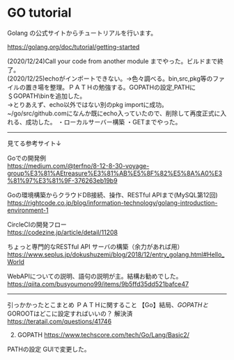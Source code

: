 # GO tutorial

Golang の公式サイトからチュートリアルを行います。

https://golang.org/doc/tutorial/getting-started

(2020/12/24)Call your code from another module までやった。ビルドまで終了。  
(2020/12/25)echoがインポートできない。→色々調べる。bin,src,pkg等のファイルの置き場を整理。ＰＡＴＨの勉強する。GOPATHの設定,PATHに＄GOPATH\binを追加した。  
→とりあえず、echo以外ではない別のpkg importに成功。~/go/src/github.comになんか既にecho入っていたので、削除して再度正式に入れる、成功した。
・ローカルサーバー構築
・GETまでやった。

----------------------------------------------------------------------------------------------------  



見てる参考サイト↓  

Goでの開発例  
https://medium.com/@terfno/8-12-8-30-voyage-group%E3%81%AEtreasure%E3%81%AB%E5%8F%82%E5%8A%A0%E3%81%97%E3%81%9F-376263eb19b9

Goの環境構築からクラウドDB接続、操作、RESTful APIまで(MySQL第12回)
https://rightcode.co.jp/blog/information-technology/golang-introduction-environment-1

CircleCIの開発フロー  
https://codezine.jp/article/detail/11208

ちょっと専門的なRESTful API サーバの構築（余力があれば用）
https://www.seplus.jp/dokushuzemi/blog/2018/12/entry_golang.html#Hello_World

WebAPIについての説明、語句の説明が主。結構お勧めでした。
https://qiita.com/busyoumono99/items/9b5ffd35dd521bafce47

----------------------------------------------------------------------------------------------------  

引っかかったとこまとめ
ＰＡＴＨに関すること
【Go】結局、$GOPATHと$GOROOTはどこに設定すればいいの？
解決済
https://teratail.com/questions/41746


2. GOPATH
https://www.techscore.com/tech/Go/Lang/Basic2/

PATHの設定
GUIで変更した。
